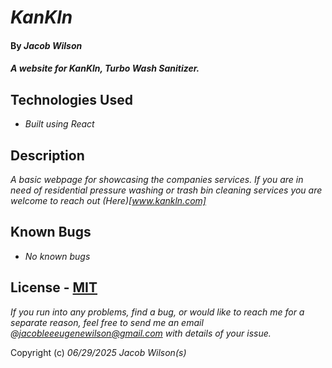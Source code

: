 # _KanKln_

#### By _**Jacob Wilson**_

#### _A website for KanKln, Turbo Wash Sanitizer._

## Technologies Used

* _Built using React_

## Description

_A basic webpage for showcasing the companies services.  If you are in need of residential pressure washing or trash bin cleaning services you are welcome to reach out (Here)[www.kankln.com]_

## Known Bugs

* _No known bugs_

## License - [MIT](https://opensource.org/licenses/MIT)

_If you run into any problems, find a bug, or would like to reach me for a separate reason, feel free to send me an email @jacobleeeugenewilson@gmail.com with details of your issue._

Copyright (c) _06/29/2025_ _Jacob Wilson(s)_